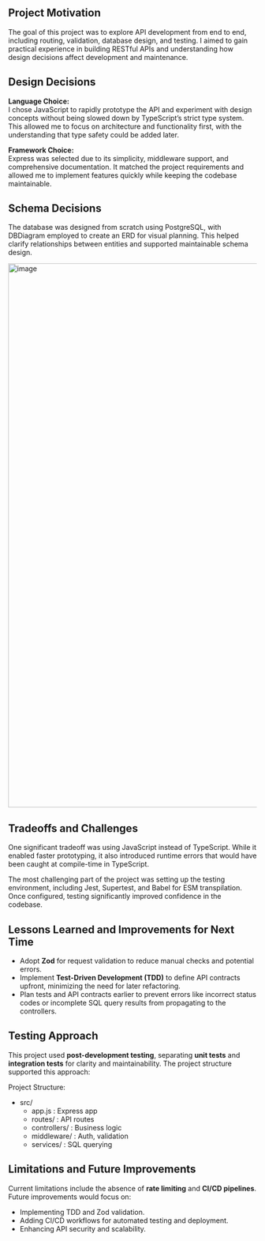 ## Project Motivation
The goal of this project was to explore API development from end to end, including routing, validation, database design, and testing. I aimed to gain practical experience in building RESTful APIs and understanding how design decisions affect development and maintenance.


## Design Decisions

**Language Choice:**  
I chose JavaScript to rapidly prototype the API and experiment with design concepts without being slowed down by TypeScript’s strict type system. This allowed me to focus on architecture and functionality first, with the understanding that type safety could be added later.  

**Framework Choice:**  
Express was selected due to its simplicity, middleware support, and comprehensive documentation. It matched the project requirements and allowed me to implement features quickly while keeping the codebase maintainable.

## Schema Decisions
The database was designed from scratch using PostgreSQL, with DBDiagram employed to create an ERD for visual planning. This helped clarify relationships between entities and supported maintainable schema design.

<img width="1257" height="1102" alt="image" src="https://github.com/user-attachments/assets/17e0027a-9b8f-4e44-ac05-b2d3aece03f8" />


## Tradeoffs and Challenges
One significant tradeoff was using JavaScript instead of TypeScript. While it enabled faster prototyping, it also introduced runtime errors that would have been caught at compile-time in TypeScript.  

The most challenging part of the project was setting up the testing environment, including Jest, Supertest, and Babel for ESM transpilation. Once configured, testing significantly improved confidence in the codebase.

## Lessons Learned and Improvements for Next Time
- Adopt **Zod** for request validation to reduce manual checks and potential errors.  
- Implement **Test-Driven Development (TDD)** to define API contracts upfront, minimizing the need for later refactoring.  
- Plan tests and API contracts earlier to prevent errors like incorrect status codes or incomplete SQL query results from propagating to the controllers.  

## Testing Approach
This project used **post-development testing**, separating **unit tests** and **integration tests** for clarity and maintainability. The project structure supported this approach:

Project Structure:

- src/
  - app.js          : Express app
  - routes/         : API routes
  - controllers/    : Business logic
  - middleware/     : Auth, validation
  - services/       : SQL querying

## Limitations and Future Improvements
Current limitations include the absence of **rate limiting** and **CI/CD pipelines**. Future improvements would focus on:  
- Implementing TDD and Zod validation.  
- Adding CI/CD workflows for automated testing and deployment.  
- Enhancing API security and scalability.
